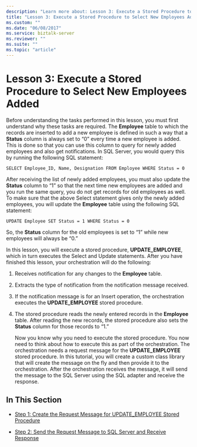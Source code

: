 ```yaml
---
description: "Learn more about: Lesson 3: Execute a Stored Procedure to Select New Employees Added"
title: "Lesson 3: Execute a Stored Procedure to Select New Employees Added"
ms.custom: ""
ms.date: "06/08/2017"
ms.service: biztalk-server
ms.reviewer: ""
ms.suite: ""
ms.topic: "article"
---
```

# Lesson 3: Execute a Stored Procedure to Select New Employees Added
Before understanding the tasks performed in this lesson, you must first understand why these tasks are required. The **Employee** table to which the records are inserted to add a new employee is defined in such a way that a **Status** column is always set to “0” every time a new employee is added. This is done so that you can use this column to query for newly added employees and also get notifications. In SQL Server, you would query this by running the following SQL statement:  
  
```  
SELECT Employee_ID, Name, Designation FROM Employee WHERE Status = 0  
```  
  
 After receiving the list of newly added employees, you must also update the **Status** column to “1” so that the next time new employees are added and you run the same query, you do not get records for old employees as well. To make sure that the above Select statement gives only the newly added employees, you will update the **Employee** table using the following SQL statement:  
  
```  
UPDATE Employee SET Status = 1 WHERE Status = 0  
```  
  
 So, the **Status** column for the old employees is set to “1” while new employees will always be “0.”  
  
 In this lesson, you will execute a stored procedure, **UPDATE_EMPLOYEE**, which in turn executes the Select and Update statements. After you have finished this lesson, your orchestration will do the following:  
  
1. Receives notification for any changes to the **Employee** table.  
  
2. Extracts the type of notification from the notification message received.  
  
3. If the notification message is for an Insert operation, the orchestration executes the **UPDATE_EMPLOYEE** stored procedure.  
  
4. The stored procedure reads the newly entered records in the **Employee** table. After reading the new records, the stored procedure also sets the **Status** column for those records to “1.”  
  
   Now you know why you need to execute the stored procedure. You now need to think about how to execute this as part of the orchestration. The orchestration needs a request message for the **UPDATE_EMPLOYEE** stored procedure. In this tutorial, you will create a custom class library that will create the message on the fly and then provide it to the orchestration. After the orchestration receives the message, it will send the message to the SQL Server using the SQL adapter and receive the response.  
  
## In This Section  
  
-   [Step 1: Create the Request Message for UPDATE_EMPLOYEE Stored Procedure](../../adapters-and-accelerators/adapter-sql/step-1-create-the-request-message-for-update-employee-stored-procedure.md)  
  
-   [Step 2: Send the Request Message to SQL Server and Receive Response](../../adapters-and-accelerators/adapter-sql/step-2-send-the-request-message-to-sql-server-and-receive-response.md)
